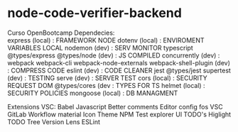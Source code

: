 # node-code-verifier-backend
Curso OpenBootcamp
Dependecies:            
express (local)                                                         : FRAMEWORK NODE
dotenv (local)                                                          : ENVIROMENT VARIABLES LOCAL
nodemon (dev)                                                           : SERV MONITOR
typescript @types/express @types/node (dev)                             : JS COMPILED
concurrently (dev)                                                      :
webpack webpack-cli webpack-node-externals webpack-shell-plugin (dev)   : COMPRESS CODE
eslint (dev)                                                            : CODE CLEANER
jest @types/jest supertest (dev)                                        : TESTING
serve (dev)                                                             : SERVER TEST
cors (local)                                                            : SECURITY REQUEST DOM
@types/cores (dev                                                       : TYPES FOR TS
helmet (local)                                                          : SECURITY POLICIES
mongoose (local)                                                        : DB MANAGMENT


Extensions VSC:
Babel Javascript
Better comments
Editor config fos VSC
GitLab Workflow
material Icon Theme
NPM
Test explorer UI
TODO's Higlight
TODO Tree
Version Lens
ESLint
